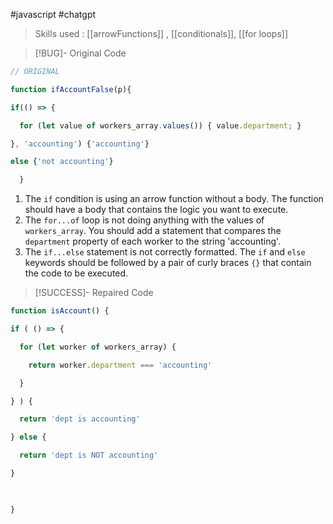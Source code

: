 #javascript #chatgpt

> Skills used : [[arrowFunctions]] , [[conditionals]], [[for loops]]

> [!BUG]-  Original Code

```javascript 
// ORIGINAL 

function ifAccountFalse(p){

if(() => {

  for (let value of workers_array.values()) { value.department; }

}, 'accounting') {'accounting'}

else {'not accounting'}  

  }

```

1.  The `if` condition is using an arrow function without a body. The function should have a body that contains the logic you want to execute.
2.  The `for...of` loop is not doing anything with the values of `workers_array`. You should add a statement that compares the `department` property of each worker to the string 'accounting'.
3.  The `if...else` statement is not correctly formatted. The `if` and `else` keywords should be followed by a pair of curly braces `{}` that contain the code to be executed.

 > [!SUCCESS]-  Repaired Code
 
 ``` javascript 
function isAccount() {

if ( () => {

  for (let worker of workers_array) {

    return worker.department === 'accounting'

  }

} ) {

  return 'dept is accounting'

} else {

  return 'dept is NOT accounting'

}

  

}
```


